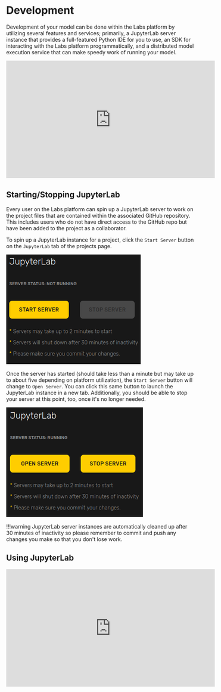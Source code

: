 # Development
Development of your model can be done within the Labs platform by utilizing several features and services; primarily, a JupyterLab server instance that provides a full-featured Python IDE for you to use, an SDK for interacting with the Labs platform programmatically, and a distributed model execution service that can make speedy work of running your model.

<iframe width="560" height="315" src="https://www.youtube.com/embed/Mi_xYjSn72A" title="YouTube video player" frameborder="0" allow="accelerometer; autoplay; clipboard-write; encrypted-media; gyroscope; picture-in-picture" allowfullscreen></iframe>

## Starting/Stopping JupyterLab
Every user on the Labs platform can spin up a JupyterLab server to work on the project files that are contained within the associated GitHub repository. This includes users who do not have direct access to the GitHub repo but have been added to the project as a collaborator.

To spin up a JupyterLab instance for a project, click the `Start Server` button on the `JupyterLab` tab of the projects page.

![](images/jupyterlab.png)

Once the server has started (should take less than a minute but may take up to about five depending on platform utilization), the `Start Server` button will change to `Open Server`. You can click this same button to launch the JupyterLab instance in a new tab. Additionally, you should be able to stop your server at this point, too, once it's no longer needed.

![](images/jupyterlab-started.png)

!!!warning
    JupyterLab server instances are automatically cleaned up after 30 minutes of inactivity so please remember to commit and push any changes you make so that you don't lose work.
    
## Using JupyterLab

<iframe width="560" height="315" src="https://www.youtube.com/embed/-yqk7h5ilsg" title="YouTube video player" frameborder="0" allow="accelerometer; autoplay; clipboard-write; encrypted-media; gyroscope; picture-in-picture" allowfullscreen></iframe>